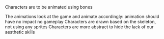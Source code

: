 Characters are to be animated using bones

The animations look at the game and animate accordingly: animation should have no impact no gameplay
Characters are drawn based on the skeleton, not using any sprites
Characters are more abstract to hide the lack of our aesthetic skills
